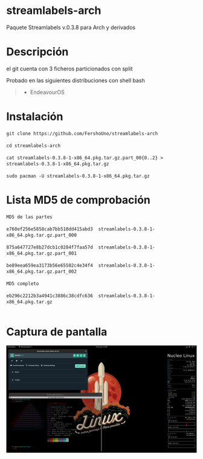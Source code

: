 # streamlabels-arch


Paquete Streamlabels v.0.3.8 para Arch y derivados 


# Descripción

  el git cuenta con 3 ficheros particionados con split



  Probado en las siguientes distribuciones con shell bash

> - EndeavourOS


# Instalación 

```
git clone https://github.com/FershoUno/streamlabels-arch

cd streamlabels-arch

cat streamlabels-0.3.8-1-x86_64.pkg.tar.gz.part_00{0..2} > streamlabels-0.3.8-1-x86_64.pkg.tar.gz

sudo pacman -U streamlabels-0.3.8-1-x86_64.pkg.tar.gz

```
# Lista MD5 de comprobación

```
MD5 de las partes

e760ef256e5858cab7bb510dd415abd3  streamlabels-0.3.8-1-x86_64.pkg.tar.gz.part_000

875a647727e8b27dcb1c0284f7faa57d  streamlabels-0.3.8-1-x86_64.pkg.tar.gz.part_001

be89eea659ea3173b56e65502c4e34f4  streamlabels-0.3.8-1-x86_64.pkg.tar.gz.part_002

MD5 completo

eb296c2212b3a4941c3886c38cdfc636  streamlabels-0.3.8-1-x86_64.pkg.tar.gz


```

# Captura de pantalla


<p align="center">
  <img src="https://raw.githubusercontent.com/FershoUno/streamlabels-arch/main/ss-streamlabels-v.0.3.8.png" alt="screenshot" align="center">
</p>

